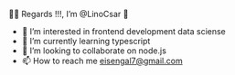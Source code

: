 👋👋 Regards !!!, I’m @LinoCsar 👦
  - 👀 I’m interested in frontend development data sciense
  - 🌱 I’m currently learning typescript
  - 💞️ I’m looking to collaborate on node.js
  - 📫 How to reach me eisengal7@gmail.com

<!---
LinoCsar/LinoCsar is a ✨ special ✨ repository because its `README.md` (this file) appears on your GitHub profile.
You can click the Preview link to take a look at your changes.
--->
